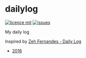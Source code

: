 # dailylog

[![licence mit](https://img.shields.io/badge/license-MIT-blue.svg?style=flat-square)](http://hemersonvianna.mit-license.org/)
[![issues](https://img.shields.io/github/issues/hemersonvianna/dailylog.svg?style=flat-square)](https://github.com/hemersonvianna/dailylog/issues)

My daily log

Inspired by [Zeh Fernandes - Daily Log](https://github.com/zehfernandes/dailylog)

  - [2016](2016/)

